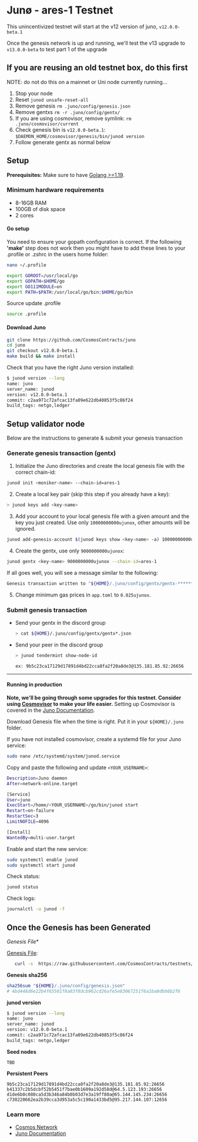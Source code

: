 # Junø - ares-1 Testnet

This unincentivized testnet will start at the v12 version of juno, `v12.0.0-beta.1`

Once the genesis network is up and running, we'll test the v13 upgrade to `v13.0.0-beta` to test part 1 of the upgrade

## If you are reusing an old testnet box, do this first

NOTE: do not do this on a mainnet or Uni node currently running...

1. Stop your node
2. Reset `junod unsafe-reset-all`
3. Remove genesis `rm .juno/config/genesis.json`
4. Remove gentxs `rm -r .juno/config/gentx/`
5. If you are using cosmovisor, remove symlink: `rm .juno/cosmovisor/current`
6. Check genesis bin is `v12.0.0-beta.1`: `$DAEMON_HOME/cosmovisor/genesis/bin/junod version`
7. Follow generate gentx as normal below

## Setup

**Prerequisites:** Make sure to have [Golang >=1.19](https://golang.org/).

### Minimum hardware requirements

- 8-16GB RAM
- 100GB of disk space
- 2 cores

#### Go setup

You need to ensure your gopath configuration is correct. If the following **'make'** step does not work then you might have to add these lines to your .profile or .zshrc in the users home folder:

```sh
nano ~/.profile
```

```bash
export GOROOT=/usr/local/go
export GOPATH=$HOME/go
export GO111MODULE=on
export PATH=$PATH:/usr/local/go/bin:$HOME/go/bin
```

Source update .profile

```sh
source .profile
```

#### Download Juno

```sh
git clone https://github.com/CosmosContracts/juno
cd juno
git checkout v12.0.0-beta.1
make build && make install
```

Check that you have the right Juno version installed:

```sh
$ junod version --long
name: juno
server_name: junod
version: v12.0.0-beta.1
commit: c2aa971c72afcac13fa09e622db40853f5c86f24
build_tags: netgo,ledger
```

## Setup validator node

Below are the instructions to generate & submit your genesis transaction

### Generate genesis transaction (gentx)

1. Initialize the Juno directories and create the local genesis file with the correct chain-id:

```bash
junod init <moniker-name> --chain-id=ares-1
```

2. Create a local key pair (skip this step if you already have a key):

```sh
> junod keys add <key-name>
```

3. Add your account to your local genesis file with a given amount and the key you just created. Use only `10000000000ujunox`, other amounts will be ignored.

```bash
junod add-genesis-account $(junod keys show <key-name> -a) 10000000000ujunox
```

4. Create the gentx, use only `9000000000ujunox`:

```bash
junod gentx <key-name> 9000000000ujunox --chain-id=ares-1
```

If all goes well, you will see a message similar to the following:

```bash
Genesis transaction written to "${HOME}/.juno/config/gentx/gentx-******.json"
```

5. Change minimum gas prices in `app.toml` to `0.025ujunox`.

### Submit genesis transaction

- Send your gentx in the discord group

  ```sh
  > cat ${HOME}/.juno/config/gentx/gentx*.json
  ```

- Send your peer in the discord group

  ```sh
  > junod tendermint show-node-id
  ```

  `ex: 9b5c23ca17129d17891d4bd22cca8fa2f20a8de3@135.181.85.92:26656`

---

#### Running in production

**Note, we'll be going through some upgrades for this testnet. Consider using [Cosmovisor](https://github.com/cosmos/cosmos-sdk/tree/master/cosmovisor) to make your life easier.** Setting up Cosmovisor is covered in the [Juno Documentation](https://docs.junochain.com/validators/setting-up-cosmovisor).

Download Genesis file when the time is right. Put it in your `${HOME}/.juno` folder.

If you have not installed cosmovisor, create a systemd file for your Juno service:

```sh
sudo nano /etc/systemd/system/junod.service
```

Copy and paste the following and update `<YOUR_USERNAME>`:

```sh
Description=Juno daemon
After=network-online.target

[Service]
User=juno
ExecStart=/home/<YOUR_USERNAME>/go/bin/junod start
Restart=on-failure
RestartSec=3
LimitNOFILE=4096

[Install]
WantedBy=multi-user.target
```

Enable and start the new service:

```sh
sudo systemctl enable junod
sudo systemctl start junod
```

Check status:

```sh
junod status
```

Check logs:

```sh
journalctl -u junod -f
```

## Once the Genesis has been Generated

*Genesis File**

[Genesis File](/ares-1/genesis.json):

```bash
   curl -s  https://raw.githubusercontent.com/CosmosContracts/testnets/reece/v13-multiupdate/ares-1/config/genesis.json > ~/.juno/config/genesis.json
```

**Genesis sha256**

```bash
sha256sum "${HOME}/.juno/config/genesis.json"
# 4bd448d6e22b4f65501f0a03f8dcb962cd26afe5e83067251f6a1ba0dbb6b2f6
```

**junod version**

```bash
$ junod version --long
name: juno
server_name: junod
version: v12.0.0-beta.1
commit: c2aa971c72afcac13fa09e622db40853f5c86f24
build_tags: netgo,ledger
```

**Seed nodes**

```text
TBD
```

**Persistent Peers**

```text
9b5c23ca17129d17891d4bd22cca8fa2f20a8de3@135.181.85.92:26656
b41337c2b5dcbf52b5451f7bae0b1609a192d58d@64.5.123.193:26656
d1de6b0c080ca5d3b346a84b0b03d7e3a19ff80a@65.144.145.234:26656
c730220662ea2b39cca3d953a5c5c190a1433bd5@95.217.144.107:12656
```

### Learn more

- [Cosmos Network](https://cosmos.network)
- [Juno Documentation](https://docs.junochain.com/)
